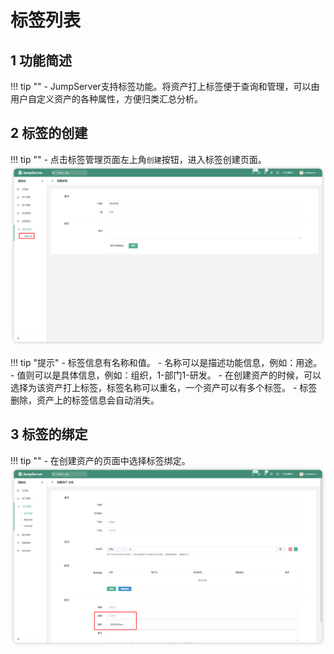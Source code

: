 # 标签列表
## 1 功能简述
!!! tip ""
    - JumpServer支持标签功能。将资产打上标签便于查询和管理，可以由用户自定义资产的各种属性，方便归类汇总分析。

## 2 标签的创建
!!! tip ""
    - 点击标签管理页面左上角`创建`按钮，进入标签创建页面。
![label_list01](../../../img/label_list01.png)

!!! tip "提示"
    - 标签信息有名称和值。
    - 名称可以是描述功能信息，例如：用途。
    - 值则可以是具体信息，例如：组织，1-部门1-研发。
    - 在创建资产的时候，可以选择为该资产打上标签，标签名称可以重名，一个资产可以有多个标签。
    - 标签删除，资产上的标签信息会自动消失。

## 3 标签的绑定
!!! tip ""
    - 在创建资产的页面中选择标签绑定。
![label_list02](../../../img/label_list02.png)